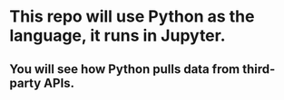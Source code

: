 # This repo will use Python as the language, it runs in Jupyter.

## You will see how Python pulls data from third-party APIs.

